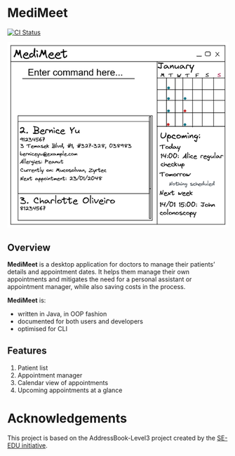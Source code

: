 # MediMeet

[![CI Status](https://github.com/AY2223S2-CS2103T-W12-4/tp/workflows/Java%20CI/badge.svg)](https://github.com/AY2223S2-CS2103T-W12-4/tp/actions/workflows/gradle.yml)

![Ui](docs/images/Ui.png)

## Overview
**MediMeet** is a desktop application for doctors to manage their patients’ details and appointment dates. It helps them manage their own appointments and mitigates the need for a personal assistant or appointment manager, while also saving costs in the process.

**MediMeet** is:
* written in Java, in OOP fashion
* documented for both users and developers
* optimised for CLI

## Features
1. Patient list
2. Appointment manager
3. Calendar view of appointments
4. Upcoming appointments at a glance

# Acknowledgements
This project is based on the AddressBook-Level3 project created by the [SE-EDU initiative](https://se-education.org).

